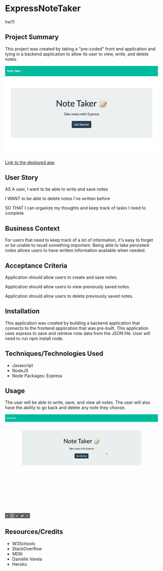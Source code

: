 # ExpressNoteTaker
hw11

## Project Summary 
This project was created by taking a "pre-coded" front end application and tying in a backend application to allow its user to view, write, and delete notes. 

![Screenshot](NoteTaker.png)

[Link to the deployed app](https://shrouded-everglades-32522.herokuapp.com/)

## User Story 
AS A user, I want to be able to write and save notes

I WANT to be able to delete notes I've written before

SO THAT I can organize my thoughts and keep track of tasks I need to complete

## Business Context 
For users that need to keep track of a lot of information, it's easy to forget or be unable to recall something important. Being able to take persistent notes allows users to have written information available when needed.

## Acceptance Criteria
Application should allow users to create and save notes.

Application should allow users to view previously saved notes.

Application should allow users to delete previously saved notes.

## Installation 
 This application was created by building a backend application that connects to the frontend application that was pre-built. This application uses express to save and retrieve note data from the JSON file. 
 User will need to run npm install node. 

## Techniques/Technologies Used
* Javascript 
* NodeJS
* Node Packages: Express

## Usage 
The user will be able to write, save, and view all notes. The user will also have the ability to go back and delete any note they choose. 

![DemoVideo](NoteTaker.gif)   

## Resources/Credits 
* W3Schools
* StackOverflow
* MDN
* Danielle Varela 
* Heroku